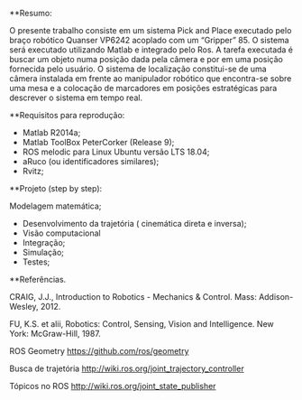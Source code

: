 **Resumo:

O presente trabalho consiste em um sistema Pick and Place executado pelo braço robótico Quanser VP6242 acoplado com um “Gripper” 85. O sistema será executado utilizando Matlab e integrado pelo Ros.  A tarefa executada é buscar um objeto numa posição dada pela câmera e por em uma posição fornecida pelo usuário. 
O sistema de localização constitui-se de uma câmera instalada em frente ao manipulador robótico que encontra-se sobre uma mesa e a colocação de marcadores em posições estratégicas para descrever o sistema em tempo real.

**Requisitos para reprodução:

* Matlab R2014a;
* Matlab ToolBox PeterCorker (Release 9); 
* ROS melodic para Linux Ubuntu versão LTS 18.04;  
* aRuco (ou identificadores similares); 
* Rvitz;
		
**Projeto (step by step): 

Modelagem matemática;
* Desenvolvimento da trajetória ( cinemática direta e inversa);
* Visão computacional
* Integração;
* Simulação;
* Testes;



**Referências.

CRAIG, J.J., Introduction to Robotics - Mechanics & Control. Mass: Addison-Wesley, 2012.

FU, K.S. et alii, Robotics: Control, Sensing, Vision and Intelligence. New York: McGraw-Hill, 1987.

ROS Geometry 
https://github.com/ros/geometry

Busca de trajetória 
http://wiki.ros.org/joint_trajectory_controller

Tópicos no ROS
http://wiki.ros.org/joint_state_publisher
